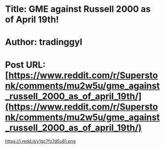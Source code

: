 # Title: GME against Russell 2000 as of April 19th!
# Author: tradinggyl
# Post URL: [https://www.reddit.com/r/Superstonk/comments/mu2w5u/gme_against_russell_2000_as_of_april_19th/](https://www.reddit.com/r/Superstonk/comments/mu2w5u/gme_against_russell_2000_as_of_april_19th/)


https://i.redd.it/y1gc7fz7d5u61.png